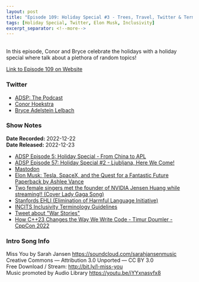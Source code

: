 ```yaml
---
layout: post
title: "Episode 109: Holiday Special #3 - Trees, Travel, Twitter & Terminology!"
tags: [Holiday Special, Twitter, Elon Musk, Inclusivity]
excerpt_separator: <!--more-->
---
```


<div id="buzzsprout-player-11923435"></div><script src="https://www.buzzsprout.com/1501960/11923435-episode-109-holiday-special-3-trees-travel-twitter-terminology.js?container_id=buzzsprout-player-11923435&player=small" type="text/javascript" charset="utf-8"></script>

<br>In this episode, Conor and Bryce celebrate the holidays with a holiday special where talk about a plethora of random topics!
 
<!--more-->

[Link to Episode 109 on Website](https://adspthepodcast.com/2022/12/23/Episode-109.html)

### Twitter
 
* [ADSP: The Podcast](https://twitter.com/adspthepodcast) 
* [Conor Hoekstra](https://twitter.com/code_report)
* [Bryce Adelstein Lelbach](https://twitter.com/blelbach)

### Show Notes
 
**Date Recorded:** 2022-12-22 <br>
**Date Released:** 2022-12-23

* [ADSP Episode 5: Holiday Special - From China to APL](https://adspthepodcast.com/2020/12/25/Episode-5.html)
* [ADSP Episode 57: Holiday Special #2 - Ljubljana, Here We Come!](https://adspthepodcast.com/2021/12/24/Episode-57.html)
* [Mastodon](https://mastodon.social/)
* [Elon Musk: Tesla, SpaceX, and the Quest for a Fantastic Future Paperback by Ashlee Vance](https://www.amazon.com/Elon-Musk-SpaceX-Fantastic-Future/dp/006230125X)
* [Two female singers met the founder of NVIDIA Jensen Huang while streaming!! (Cover Lady Gaga Song)](https://www.youtube.com/watch?v=uL8KEzQ0J84)
* [Stanfords EHLI (Elimination of Harmful Language Initiative)](https://s.wsj.net/public/resources/documents/stanfordlanguage.pdf)
* [INCITS Inclusivity Terminology Guidelines](https://standards.incits.org/apps/group_public/document.php?document_id=131246&wg_abbrev=eb)
* [Tweet about "War Stories"](https://twitter.com/timur_audio/status/1602979446231035905)
* [How C++23 Changes the Way We Write Code - Timur Doumler - CppCon 2022](https://www.youtube.com/watch?v=eD-ceG-oByA)

### Intro Song Info
 
Miss You by Sarah Jansen https://soundcloud.com/sarahjansenmusic<br>
Creative Commons — Attribution 3.0 Unported — CC BY 3.0<br>
Free Download / Stream: http://bit.ly/l-miss-you<br>
Music promoted by Audio Library https://youtu.be/iYYxnasvfx8<br>